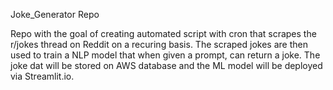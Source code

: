 Joke_Generator Repo

Repo with the goal of creating automated script with cron that scrapes the r/jokes thread on Reddit on a recuring basis. The scraped jokes are then used to train a NLP model that when given a prompt, can return a joke. The joke dat will be stored on AWS database and the ML model will be deployed via Streamlit.io.


